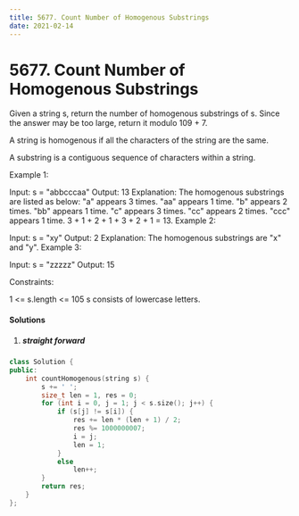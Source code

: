 ```yaml
---
title: 5677. Count Number of Homogenous Substrings
date: 2021-02-14
---
```


# 5677. Count Number of Homogenous Substrings

Given a string s, return the number of homogenous substrings of s. Since the answer may be too large, return it modulo 109 + 7.

A string is homogenous if all the characters of the string are the same.

A substring is a contiguous sequence of characters within a string.

 

Example 1:

Input: s = "abbcccaa"
Output: 13
Explanation: The homogenous substrings are listed as below:
"a"   appears 3 times.
"aa"  appears 1 time.
"b"   appears 2 times.
"bb"  appears 1 time.
"c"   appears 3 times.
"cc"  appears 2 times.
"ccc" appears 1 time.
3 + 1 + 2 + 1 + 3 + 2 + 1 = 13.
Example 2:

Input: s = "xy"
Output: 2
Explanation: The homogenous substrings are "x" and "y".
Example 3:

Input: s = "zzzzz"
Output: 15
 

Constraints:

1 <= s.length <= 105
s consists of lowercase letters.


#### Solutions

1. ##### straight forward

```c++
class Solution {
public:
    int countHomogenous(string s) {
        s += ' ';
        size_t len = 1, res = 0;
        for (int i = 0, j = 1; j < s.size(); j++) {
            if (s[j] != s[i]) {
                res += len * (len + 1) / 2;
                res %= 1000000007;
                i = j;
                len = 1;
            }
            else
                len++;
        }
        return res;
    }
};
```